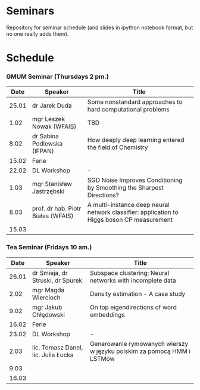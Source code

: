 # Seminars
Repository for seminar schedule (and slides in ipython notebook format, but no one really adds them).

# Schedule
### GMUM Seminar (Thursdays 2 pm.)
| Date  | Speaker                                            | Title                                                      |
|-------|----------------------------------------------------|----------------------------------------------------------- | 
| 25.01 | dr Jarek Duda                                      | Some nonstandard approaches to hard computational problems |
|  1.02 | mgr Leszek Nowak (WFAIS)                           | TBD                                                        |
|  8.02 | dr Sabina Podlewska (IFPAN)                        | How deeply deep learning entered the field of Chemistry    |
| 15.02 | Ferie                                              |                                                            |
| 22.02 | DL Workshop                                        | -                                                          |
|  1.03 | mgr Stanisław Jastrzębski                          | SGD Noise Improves Conditioning by Smoothing the Sharpest Directions?                                                              |
|  8.03 | prof. dr hab. Piotr Białas (WFAIS)                 | A multi-instance deep neural network classifier: application to Higgs boson CP measurement                                   |
| 15.03 |                                                    |                                                            |


### Tea Seminar (Fridays 10 am.)
| Date  | Speaker                                            | Title                                                      |
|-------|----------------------------------------------------|----------------------------------------------------------- | 
| 26.01 | dr Śmieja, dr Struski, dr Spurek                   | Subspace clustering; Neural networks with incomplete data  |
|  2.02 | mgr Magda Wiercioch                                | Density estimation - A case study                          |
|  9.02 | mgr Jakub Chłędowski                               | On top eigendirections of word embeddings                  |
| 16.02 | Ferie                                              |                                                            |
| 23.02 | DL Workshop                                        | -                                                          |
|  2.03 | lic. Tomasz Danel, lic. Julia Łucka                | Generowanie rymowanych wierszy w języku polskim za pomocą HMM i LSTMów                                                                  |
|  9.03 |                                                    |                                                            |
| 16.03 |                                                    |                                                            |
